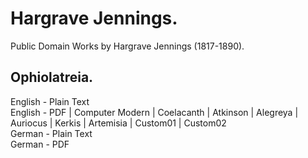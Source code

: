 # Hargrave Jennings.

Public Domain Works by Hargrave Jennings (1817-1890).

## Ophiolatreia.

English - Plain Text  
English - PDF | Computer Modern | Coelacanth | Atkinson | Alegreya | Auriocus | Kerkis | Artemisia | Custom01 | Custom02  
German - Plain Text  
German - PDF  
